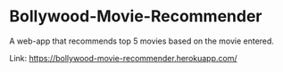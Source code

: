 # Bollywood-Movie-Recommender
A web-app that recommends top 5 movies based on the movie entered.   

Link: https://bollywood-movie-recommender.herokuapp.com/
